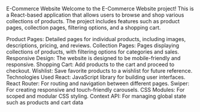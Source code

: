 E-Commerce Website
Welcome to the E-Commerce Website project! This is a React-based application that allows users to browse and shop various collections of products. The project includes features such as product pages, collection pages, filtering options, and a shopping cart.


Product Pages: Detailed pages for individual products, including images, descriptions, pricing, and reviews.
Collection Pages: Pages displaying collections of products, with filtering options for categories and sales.
Responsive Design: The website is designed to be mobile-friendly and responsive.
Shopping Cart: Add products to the cart and proceed to checkout.
Wishlist: Save favorite products to a wishlist for future reference.
Technologies Used
React: JavaScript library for building user interfaces.
React Router: For routing and navigation between different pages.
Swiper: For creating responsive and touch-friendly carousels.
CSS Modules: For scoped and modular CSS styling.
Context API: For managing global state such as products and cart data
